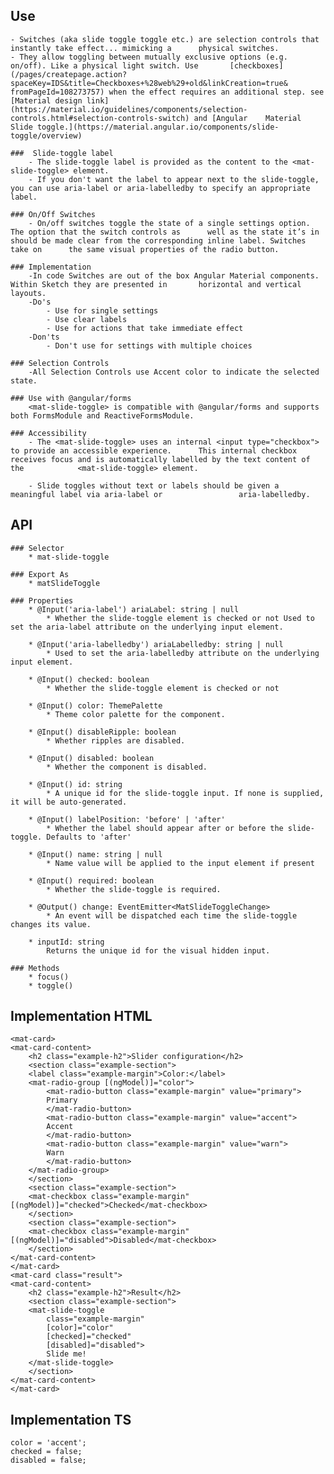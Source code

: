 ## Use
    - Switches (aka slide toggle toggle etc.) are selection controls that instantly take effect... mimicking a      physical switches. 
    - They allow toggling between mutually exclusive options (e.g. on/off). Like a physical light switch. Use       [checkboxes](/pages/createpage.action?spaceKey=IDS&title=Checkboxes+%28web%29+old&linkCreation=true&          fromPageId=108273757) when the effect requires an additional step. see [Material design link]                 (https://material.io/guidelines/components/selection-controls.html#selection-controls-switch) and [Angular    Material Slide toggle.](https://material.angular.io/components/slide-toggle/overview) 
    
    ###  Slide-toggle label
        - The slide-toggle label is provided as the content to the <mat-slide-toggle> element.
        - If you don't want the label to appear next to the slide-toggle, you can use aria-label or aria-labelledby to specify an appropriate label.

    ### On/Off Switches
        - On/off switches toggle the state of a single settings option. The option that the switch controls as      well as the state it’s in should be made clear from the corresponding inline label. Switches take on      the same visual properties of the radio button.

    ### Implementation
        -In code Switches are out of the box Angular Material components. Within Sketch they are presented in       horizontal and vertical layouts.
        -Do's
            - Use for single settings
            - Use clear labels
            - Use for actions that take immediate effect
        -Don'ts
            - Don't use for settings with multiple choices

    ### Selection Controls
        -All Selection Controls use Accent color to indicate the selected state.

    ### Use with @angular/forms
        <mat-slide-toggle> is compatible with @angular/forms and supports both FormsModule and ReactiveFormsModule.

    ### Accessibility
        - The <mat-slide-toggle> uses an internal <input type="checkbox"> to provide an accessible experience.      This internal checkbox receives focus and is automatically labelled by the text content of the            <mat-slide-toggle> element.

        - Slide toggles without text or labels should be given a meaningful label via aria-label or                 aria-labelledby.
        

## API
    ### Selector 
        * mat-slide-toggle

    ### Export As
        * matSlideToggle

    ### Properties
        * @Input('aria-label') ariaLabel: string | null
            * Whether the slide-toggle element is checked or not Used to set the aria-label attribute on the underlying input element.

        * @Input('aria-labelledby') ariaLabelledby: string | null
            * Used to set the aria-labelledby attribute on the underlying input element.

        * @Input() checked: boolean
            * Whether the slide-toggle element is checked or not

        * @Input() color: ThemePalette
            * Theme color palette for the component.

        * @Input() disableRipple: boolean
            * Whether ripples are disabled.

        * @Input() disabled: boolean
            * Whether the component is disabled.

        * @Input() id: string
            * A unique id for the slide-toggle input. If none is supplied, it will be auto-generated.

        * @Input() labelPosition: 'before' | 'after'
            * Whether the label should appear after or before the slide-toggle. Defaults to 'after'

        * @Input() name: string | null
            * Name value will be applied to the input element if present

        * @Input() required: boolean
            * Whether the slide-toggle is required.

        * @Output() change: EventEmitter<MatSlideToggleChange>
            * An event will be dispatched each time the slide-toggle changes its value.

        * inputId: string
            Returns the unique id for the visual hidden input.

    ### Methods
        * focus()
        * toggle()

       
## Implementation HTML  
    <mat-card>
    <mat-card-content>
        <h2 class="example-h2">Slider configuration</h2>
        <section class="example-section">
        <label class="example-margin">Color:</label>
        <mat-radio-group [(ngModel)]="color">
            <mat-radio-button class="example-margin" value="primary">
            Primary
            </mat-radio-button>
            <mat-radio-button class="example-margin" value="accent">
            Accent
            </mat-radio-button>
            <mat-radio-button class="example-margin" value="warn">
            Warn
            </mat-radio-button>
        </mat-radio-group>
        </section>
        <section class="example-section">
        <mat-checkbox class="example-margin" [(ngModel)]="checked">Checked</mat-checkbox>
        </section>
        <section class="example-section">
        <mat-checkbox class="example-margin" [(ngModel)]="disabled">Disabled</mat-checkbox>
        </section>
    </mat-card-content>
    </mat-card>
    <mat-card class="result">
    <mat-card-content>
        <h2 class="example-h2">Result</h2>
        <section class="example-section">
        <mat-slide-toggle
            class="example-margin"
            [color]="color"
            [checked]="checked"
            [disabled]="disabled">
            Slide me!
        </mat-slide-toggle>
        </section>
    </mat-card-content>
    </mat-card>

## Implementation TS
    color = 'accent';
    checked = false;
    disabled = false;
